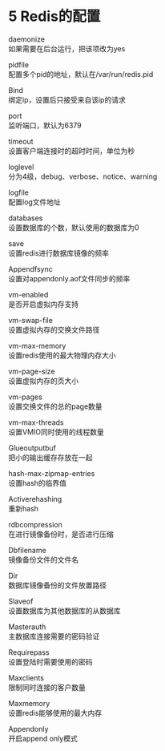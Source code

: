 # 5 Redis的配置

daemonize  
如果需要在后台运行，把该项改为yes

pidfile  
配置多个pid的地址，默认在/var/run/redis.pid

Bind  
绑定ip，设置后只接受来自该ip的请求

port  
监听端口，默认为6379

timeout  
设置客户端连接时的超时时间，单位为秒

loglevel  
分为4级，debug、verbose、notice、warning

logfile  
配置log文件地址

databases  
设置数据库的个数，默认使用的数据库为0

save  
设置redis进行数据库镜像的频率

Appendfsync  
设置对appendonly.aof文件同步的频率

vm-enabled  
是否开启虚拟内存支持

vm-swap-file  
设置虚拟内存的交换文件路径

vm-max-memory  
设置redis使用的最大物理内存大小

vm-page-size  
设置虚拟内存的页大小

vm-pages  
设置交换文件的总的page数量

vm-max-threads  
设置VMIO同时使用的线程数量

Glueoutputbuf  
把小的输出缓存存放在一起

hash-max-zipmap-entries  
设置hash的临界值

Activerehashing  
重新hash

rdbcompression  
在进行镜像备份时，是否进行压缩

Dbfilename  
镜像备份文件的文件名

Dir  
数据库镜像备份的文件放置路径

Slaveof  
设置数据库为其他数据库的从数据库

Masterauth  
主数据库连接需要的密码验证

Requirepass  
设置登陆时需要使用的密码

Maxclients  
限制同时连接的客户数量

Maxmemory  
设置redis能够使用的最大内存

Appendonly  
开启append only模式
